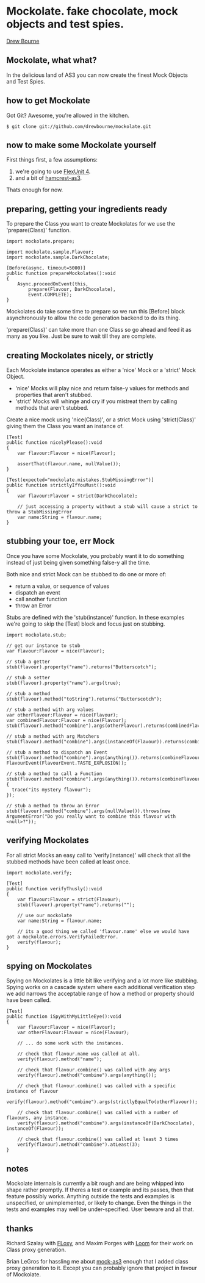 # Mockolate. fake chocolate, mock objects and test spies. 

[Drew Bourne](mailto:andrew@firstbourne.com)

## Mockolate, what what?

In the delicious land of AS3 you can now create the finest Mock Objects and Test Spies. 

## how to get Mockolate

Got Git? Awesome, you're allowed in the kitchen.

    $ git clone git://github.com/drewbourne/mockolate.git

## now to make some Mockolate yourself

First things first, a few assumptions: 

1. we're going to use [FlexUnit 4](http://opensource.adobe.com/wiki/display/flexunit/FlexUnit). 
1. and a bit of [hamcrest-as3](http://github.com/drewbourne/hamcrest-as3). 

Thats enough for now. 

## preparing, getting your ingredients ready

To prepare the Class you want to create Mockolates for we use the 'prepare(Class)' function.
    
    import mockolate.prepare;
    
    import mockolate.sample.Flavour;
    import mockolate.sample.DarkChocolate;
        
    [Before(async, timeout=5000)]
    public function prepareMockolates():void
    {
        Async.proceedOnEvent(this,
            prepare(Flavour, DarkChocolate),
            Event.COMPLETE);
    }
    
Mockolates do take some time to prepare so we run this [Before] block asynchronously to allow the code generation backend to do its thing.

'prepare(Class)' can take more than one Class so go ahead and feed it as many as you like. Just be sure to wait till they are complete. 

## creating Mockolates nicely, or strictly

Each Mockolate instance operates as either a 'nice' Mock or a 'strict' Mock Object. 

- 'nice' Mocks will play nice and return false-y values for methods and properties that aren't stubbed. 
- 'strict' Mocks will whinge and cry if you mistreat them by calling methods that aren't stubbed. 

Create a nice mock using 'nice(Class)', or a strict Mock using 'strict(Class)' giving them the Class you want an instance of.

    [Test]
    public function nicelyPlease():void 
    {
        var flavour:Flavour = nice(Flavour);
        
        assertThat(flavour.name, nullValue());
    }

    [Test(expected="mockolate.mistakes.StubMissingError")]
    public function strictlyIfYouMust():void 
    {
        var flavour:Flavour = strict(DarkChocolate);
        
        // just accessing a property without a stub will cause a strict to throw a StubMissingError
        var name:String = flavour.name;
    }


## stubbing your toe, err Mock

Once you have some Mockolate, you probably want it to do something instead of just being given something false-y all the time. 

Both nice and strict Mock can be stubbed to do one or more of:

- return a value, or sequence of values
- dispatch an event
- call another function 
- throw an Error

Stubs are defined with the 'stub(instance)' function. In these examples we're going to skip the [Test] block and focus just on stubbing. 

    import mockolate.stub;

    // get our instance to stub
    var flavour:Flavour = nice(Flavour);
    
    // stub a getter
    stub(flavour).property("name").returns("Butterscotch");

    // stub a setter
    stub(flavour).property("name").args(true);

    // stub a method
    stub(flavour).method("toString").returns("Butterscotch");
    
    // stub a method with arg values
    var otherFlavour:Flavour = nice(Flavour);
    var combinedFlavour:Flavour = nice(Flavour);
    stub(flavour).method("combine").args(otherFlavour).returns(combinedFlavour);
    
    // stub a method with arg Matchers
    stub(flavour).method("combine").args(instanceOf(Flavour)).returns(combinedFlavour);
    
    // stub a method to dispatch an Event
    stub(flavour).method("combine").args(anything()).returns(combineFlavour).dispatches(new FlavourEvent(FlavourEvent.TASTE_EXPLOSION));
    
    // stub a method to call a Function
    stub(flavour).method("combine").args(anything()).returns(combineFlavour).calls(function():void {
      trace("its mystery flavour");
    });
        
    // stub a method to throw an Error
    stub(flavour).method("combine").args(nullValue()).throws(new ArgumentError("Do you really want to combine this flavour with <null>?"));

## verifying Mockolates

For all strict Mocks an easy call to 'verify(instance)' will check that all the stubbed methods have been called at least once. 

    import mockolate.verify;

    [Test]
    public function verifyThusly():void 
    {
        var flavour:Flavour = strict(Flavour);
        stub(flavour).property("name").returns("");
        
        // use our mockolate
        var name:String = flavour.name;
        
        // its a good thing we called 'flavour.name' else we would have got a mockolate.errors.VerifyFailedError.
        verify(flavour);
    }

## spying on Mockolates

Spying on Mockolates is a little bit like verifying and a lot more like stubbing. Spying works on a cascade system where each additional verification step we add narrows the acceptable range of how a method or property should have been called. 

    [Test]
    public function iSpyWithMyLittleEye():void 
    {
        var flavour:Flavour = nice(Flavour);
        var otherFlavour:Flavour = nice(Flavour);
        
        // ... do some work with the instances.
      
        // check that flavour.name was called at all.
        verify(flavour).method("name");
        
        // check that flavour.combine() was called with any args
        verify(flavour).method("combine").args(anything());
        
        // check that flavour.combine() was called with a specific instance of flavour
        verify(flavour).method("combine").args(strictlyEqualTo(otherFlavour));        
        
        // check that flavour.combine() was called with a number of flavours, any instance.
        verify(flavour).method("combine").args(instanceOf(DarkChocolate), instanceOf(Flavour));
        
        // check that flavour.combine() was called at least 3 times
        verify(flavour).method("combine").atLeast(3);
    }

## notes

Mockolate internals is currently a bit rough and are being whipped into shape rather promptly. If theres a test or example and its passes, then that feature possibly works. Anything outside the tests and examples is unspecified, or unimplemented, or likely to change. Even the things in the tests and examples may well be under-specified. User beware and all that. 

## thanks

Richard Szalay with [FLoxy](http://code.google.com/p/floxy/), and Maxim Porges with [Loom](http://code.google.com/p/loom-as3/) for their work on Class proxy generation. 

Brian LeGros for hassling me about [mock-as3](http://code.google.com/p/mock-as3/) enough that I added class proxy generation to it. Except you can probably ignore that project in favour of Mockolate.

